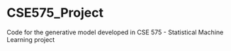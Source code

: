 # CSE575_Project
Code for the generative model developed in CSE 575 - Statistical Machine Learning project

